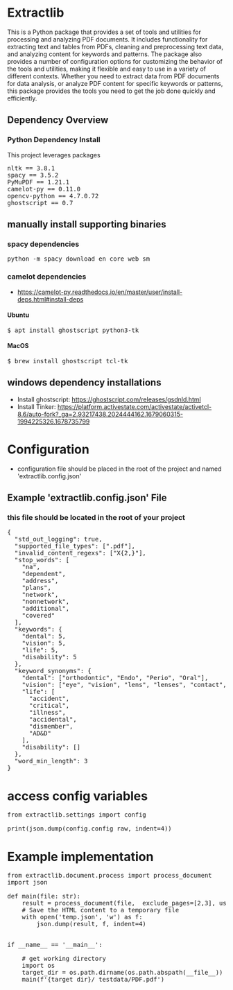# Extractlib

This is a Python package that provides a set of tools and utilities for processing and analyzing PDF documents. It includes functionality for extracting text and tables from PDFs, cleaning and preprocessing text data, and analyzing content for keywords and patterns. The package also provides a number of configuration options for customizing the behavior of the tools and utilities, making it flexible and easy to use in a variety of different contexts. Whether you need to extract data from PDF documents for data analysis, or analyze PDF content for specific keywords or patterns, this package provides the tools you need to get the job done quickly and efficiently.


## Dependency Overview
### Python Dependency Install
This project leverages packages 
<pre>
nltk == 3.8.1 
spacy == 3.5.2
PyMuPDF == 1.21.1 
camelot-py == 0.11.0 
opencv-python == 4.7.0.72 
ghostscript == 0.7
</pre>

## manually install supporting binaries

### spacy dependencies
<pre>python -m spacy download en_core_web_sm</pre>

### camelot dependencies
- https://camelot-py.readthedocs.io/en/master/user/install-deps.html#install-deps

#### Ubuntu
<pre>$ apt install ghostscript python3-tk</pre>

#### MacOS
<pre>$ brew install ghostscript tcl-tk</pre>

## windows dependency installations
- Install ghostscript: https://ghostscript.com/releases/gsdnld.html
- Install Tinker: https://platform.activestate.com/activestate/activetcl-8.6/auto-fork?_ga=2.93217438.2024444162.1679060315-1994225326.1678735799
 
# Configuration
- configuration file should be placed in the root of the project and named 'extractlib.config.json'

## Example 'extractlib.config.json' File
### this file should be located in the root of your project
<pre>
{
  "std_out_logging": true,
  "supported_file_types": [".pdf"],
  "invalid_content_regexs": ["X{2,}"],
  "stop_words": [
    "na",
    "dependent",
    "address",
    "plans",
    "network",
    "nonnetwork",
    "additional",
    "covered"
  ],
  "keywords": {
    "dental": 5,
    "vision": 5,    
    "life": 5,
    "disability": 5
  },
  "keyword_synonyms": {
    "dental": ["orthodontic", "Endo", "Perio", "Oral"],
    "vision": ["eye", "vision", "lens", "lenses", "contact", "contacts"],
    "life": [
      "accident",
      "critical",
      "illness",
      "accidental",
      "dismember",
      "AD&D"
    ],
    "disability": []
  },
  "word_min_length": 3
}
</pre>

# access config variables
<pre>
from extractlib.settings import config

print(json.dump(config.config_raw, indent=4))
</pre>
# Example implementation
<pre>
from extractlib.document.process import process_document
import json

def main(file: str):
    result = process_document(file,  exclude_pages=[2,3], use_multithreading=False, split_pages_output_dir='./output', delete_split_pages=False)
    # Save the HTML content to a temporary file
    with open('temp.json', 'w') as f:
        json.dump(result, f, indent=4)


if __name__ == '__main__':

    # get working directory
    import os
    target_dir = os.path.dirname(os.path.abspath(__file__))
    main(f'{target_dir}/_testdata/PDF.pdf')
</pre>